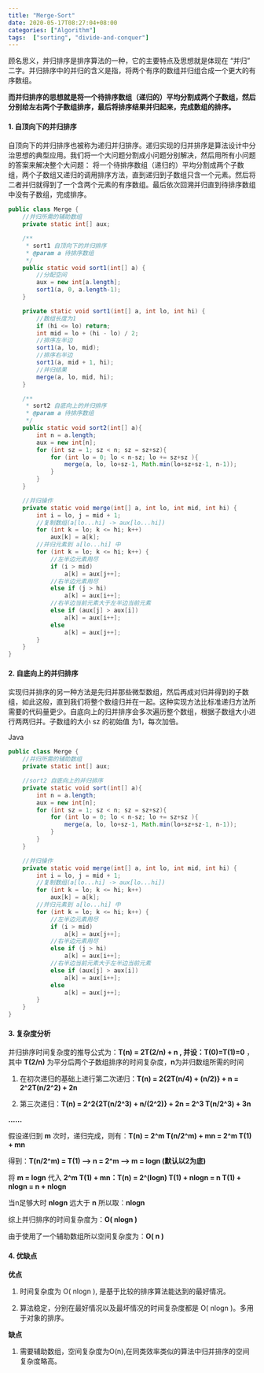 ```yaml
---
title: "Merge-Sort"
date: 2020-05-17T08:27:04+08:00
categories: ["Algorithm"]
tags:  ["sorting", "divide-and-conquer"]
---
```




顾名思义，并归排序是排序算法的一种，它的主要特点及思想就是体现在 “并归” 二字。并归排序中的并归的含义是指，将两个有序的数组并归组合成一个更大的有序数组。

**而并归排序的思想就是将一个待排序数组（递归的）平均分割成两个子数组，然后分别给左右两个子数组排序，最后将排序结果并归起来，完成数组的排序。**

#### 1. 自顶向下的并归排序

自顶向下的并归排序也被称为递归并归排序。递归实现的归并排序是算法设计中分治思想的典型应用。我们将一个大问题分割成小问题分别解决，然后用所有小问题的答案来解决整个大问题： 将一个待排序数组（递归的）平均分割成两个子数组，两个子数组又递归的调用排序方法，直到递归到子数组只含一个元素。然后将二者并归就得到了一个含两个元素的有序数组。最后依次回溯并归直到待排序数组中没有子数组，完成排序。

```java
public class Merge {
    //并归所需的辅助数组
    private static int[] aux;

    /**
     * sort1 自顶向下的并归排序
     * @param a 待排序数组
     */
    public static void sort1(int[] a) {
        //分配空间
        aux = new int[a.length];
        sort1(a, 0, a.length-1);
    }

    private static void sort1(int[] a, int lo, int hi) {
        //数组长度为1
        if (hi <= lo) return;
        int mid = lo + (hi - lo) / 2;
        //排序左半边
        sort1(a, lo, mid);
        //排序右半边
        sort1(a, mid + 1, hi);
        //并归结果
        merge(a, lo, mid, hi);
    }

    /**
     * sort2 自底向上的并归排序
     * @param a 待排序数组
     */
    public static void sort2(int[] a){
        int n = a.length;
        aux = new int[n];
        for (int sz = 1; sz < n; sz = sz+sz){
            for (int lo = 0; lo < n-sz; lo += sz+sz ){
                merge(a, lo, lo+sz-1, Math.min(lo+sz+sz-1, n-1));
            }
        }
    }

    //并归操作
    private static void merge(int[] a, int lo, int mid, int hi) {
        int i = lo, j = mid + 1;
        //复制数组(a[lo...hi] -> aux[lo...hi])
        for (int k = lo; k <= hi; k++)
            aux[k] = a[k];
        //并归元素到 a[lo...hi] 中
        for (int k = lo; k <= hi; k++) {
            //左半边元素用尽
            if (i > mid)
                a[k] = aux[j++];
            //右半边元素用尽
            else if (j > hi)
                a[k] = aux[i++];
            //右半边当前元素大于左半边当前元素
            else if (aux[j] > aux[i])
                a[k] = aux[i++];
            else
                a[k] = aux[j++];
        }
    }
}
```

#### 2. 自底向上的并归排序

实现归并排序的另一种方法是先归并那些微型数组，然后再成对归并得到的子数组，如此这般，直到我们将整个数组归并在一起。这种实现方法比标准递归方法所需要的代码量更少。自底向上的归并排序会多次遍历整个数组，根据子数组大小进行两两归并。子数组的大小 sz 的初始值 为1，每次加倍。

Java

```java
public class Merge {
    //并归所需的辅助数组
    private static int[] aux;

    //sort2 自底向上的并归排序
    private static void sort(int[] a){
        int n = a.length;
        aux = new int[n];
        for (int sz = 1; sz < n; sz = sz+sz){
            for (int lo = 0; lo < n-sz; lo += sz+sz ){
                merge(a, lo, lo+sz-1, Math.min(lo+sz+sz-1, n-1));
            }
        }
    }

    //并归操作
    private static void merge(int[] a, int lo, int mid, int hi) {
        int i = lo, j = mid + 1;
        //复制数组(a[lo...hi] -> aux[lo...hi])
        for (int k = lo; k <= hi; k++)
            aux[k] = a[k];
        //并归元素到 a[lo...hi] 中
        for (int k = lo; k <= hi; k++) {
            //左半边元素用尽
            if (i > mid)
                a[k] = aux[j++];
            //右半边元素用尽
            else if (j > hi)
                a[k] = aux[i++];
            //右半边当前元素大于左半边当前元素
            else if (aux[j] > aux[i])
                a[k] = aux[i++];
            else
                a[k] = aux[j++];
        }
    }
}
```

#### 3. 复杂度分析

并归排序时间复杂度的推导公式为：**T(n) = 2T(2/n) + n , 并设：T(0)=T(1)=0** ，其中 **T(2/n)** 为平分后两个子数组排序的时间复杂度，**n**为并归数组所需的时间

1. 在初次递归的基础上进行第二次递归：**T(n) = 2{2T(n/4) + (n/2)} + n = 2^2T(n/2^2) + 2n**

2. 第三次递归：**T(n) = 2^2{2T(n/2^3) + n/(2^2)} + 2n = 2^3 T(n/2^3) + 3n**

**……**

假设递归到 **m** 次时，递归完成，则有：**T(n) = 2^m T(n/2^m) + mn = 2^m T(1) + mn**

得到：**T(n/2^m) = T(1) —> n = 2^m —> m = logn (默认以2为底)**

将 **m = logn** 代入 **2^m T(1) + mn：T(n) = 2^(logn) T(1) + nlogn = n T(1) + nlogn = n + nlogn**

当n足够大时 **nlogn** 远大于 **n** 所以取：**nlogn**

综上并归排序的时间复杂度为：**O( nlogn )**

由于使用了一个辅助数组所以空间复杂度为：**O( n )**


#### 4. 优缺点

**优点**

1. 时间复杂度为 O( nlogn ), 是基于比较的排序算法能达到的最好情况。

2. 算法稳定，分别在最好情况以及最坏情况的时间复杂度都是 O( nlogn )。多用于对象的排序。

**缺点**

1. 需要辅助数组，空间复杂度为O(n),在同类效率类似的算法中归并排序的空间复杂度略高。